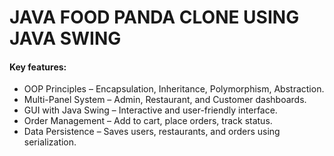 # JAVA FOOD PANDA CLONE USING JAVA SWING

#### Key features:
- OOP Principles – Encapsulation, Inheritance, Polymorphism, Abstraction.
- Multi-Panel System – Admin, Restaurant, and Customer dashboards.
- GUI with Java Swing – Interactive and user-friendly interface.
- Order Management – Add to cart, place orders, track status.
- Data Persistence – Saves users, restaurants, and orders using serialization.
